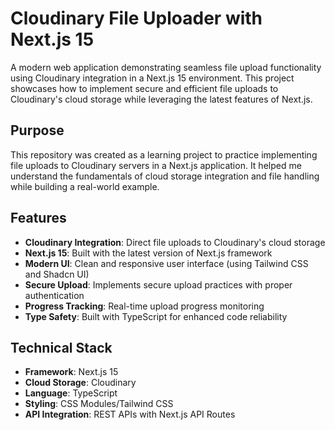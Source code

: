 # Cloudinary File Uploader with Next.js 15

A modern web application demonstrating seamless file upload functionality using Cloudinary integration in a Next.js 15 environment. This project showcases how to implement secure and efficient file uploads to Cloudinary's cloud storage while leveraging the latest features of Next.js.

## Purpose

This repository was created as a learning project to practice implementing file uploads to Cloudinary servers in a Next.js application. It helped me understand the fundamentals of cloud storage integration and file handling while building a real-world example.
## Features

- **Cloudinary Integration**: Direct file uploads to Cloudinary's cloud storage
- **Next.js 15**: Built with the latest version of Next.js framework
- **Modern UI**: Clean and responsive user interface (using Tailwind CSS and Shadcn UI)
- **Secure Upload**: Implements secure upload practices with proper authentication
- **Progress Tracking**: Real-time upload progress monitoring
- **Type Safety**: Built with TypeScript for enhanced code reliability

## Technical Stack

- **Framework**: Next.js 15
- **Cloud Storage**: Cloudinary
- **Language**: TypeScript
- **Styling**: CSS Modules/Tailwind CSS
- **API Integration**: REST APIs with Next.js API Routes


